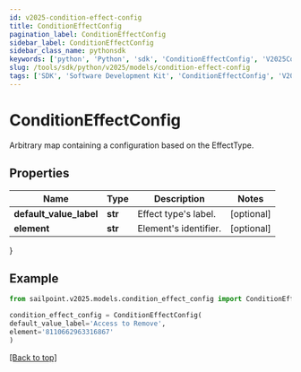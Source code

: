 ```yaml
---
id: v2025-condition-effect-config
title: ConditionEffectConfig
pagination_label: ConditionEffectConfig
sidebar_label: ConditionEffectConfig
sidebar_class_name: pythonsdk
keywords: ['python', 'Python', 'sdk', 'ConditionEffectConfig', 'V2025ConditionEffectConfig'] 
slug: /tools/sdk/python/v2025/models/condition-effect-config
tags: ['SDK', 'Software Development Kit', 'ConditionEffectConfig', 'V2025ConditionEffectConfig']
---
```


# ConditionEffectConfig

Arbitrary map containing a configuration based on the EffectType.

## Properties

Name | Type | Description | Notes
------------ | ------------- | ------------- | -------------
**default_value_label** | **str** | Effect type's label. | [optional] 
**element** | **str** | Element's identifier. | [optional] 
}

## Example

```python
from sailpoint.v2025.models.condition_effect_config import ConditionEffectConfig

condition_effect_config = ConditionEffectConfig(
default_value_label='Access to Remove',
element='8110662963316867'
)

```
[[Back to top]](#) 

